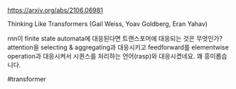 https://arxiv.org/abs/2106.06981

Thinking Like Transformers (Gail Weiss, Yoav Goldberg, Eran Yahav)

rnn이 finite state automata에 대응된다면 트랜스포머에 대응되는 것은 무엇인가? attention을 selecting & aggregating과 대응시키고 feedforward를 elementwise operation과 대응시켜서 시퀀스를 처리하는 언어(rasp)와 대응시켰네요. 꽤 흥미롭습니다.

#transformer
